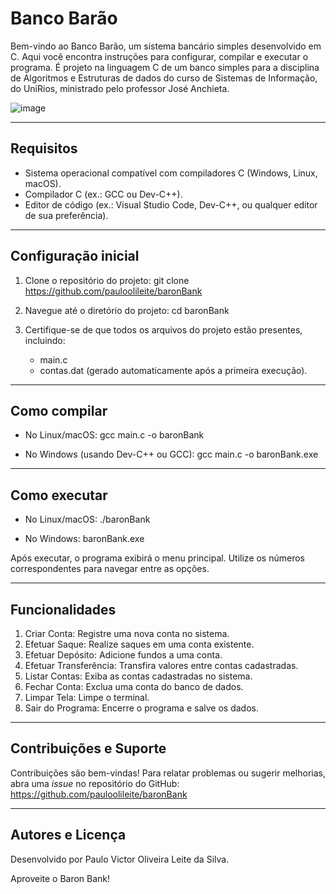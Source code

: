 Banco Barão
====================

Bem-vindo ao Banco Barão, um sistema bancário simples desenvolvido em C. Aqui você encontra instruções para configurar, compilar e executar o programa. É projeto na linguagem C de um banco simples para a disciplina de Algoritmos e Estruturas de dados do curso de Sistemas de Informação, do UniRios, ministrado pelo professor José Anchieta.


![image](https://github.com/user-attachments/assets/4f8624ab-f54a-44aa-8cd4-95adfe04eb20)


------------
Requisitos
------------
- Sistema operacional compatível com compiladores C (Windows, Linux, macOS).
- Compilador C (ex.: GCC ou Dev-C++).
- Editor de código (ex.: Visual Studio Code, Dev-C++, ou qualquer editor de sua preferência).

-------------------
Configuração inicial
-------------------
1. Clone o repositório do projeto:
   git clone https://github.com/pauloolileite/baronBank

2. Navegue até o diretório do projeto:
   cd baronBank

3. Certifique-se de que todos os arquivos do projeto estão presentes, incluindo:
   - main.c
   - contas.dat (gerado automaticamente após a primeira execução).

----------------
Como compilar
----------------
- No Linux/macOS:
  gcc main.c -o baronBank
  
- No Windows (usando Dev-C++ ou GCC):
  gcc main.c -o baronBank.exe

-----------------
Como executar
-----------------
- No Linux/macOS:
  ./baronBank

- No Windows:
  baronBank.exe

Após executar, o programa exibirá o menu principal. Utilize os números correspondentes para navegar entre as opções.

---------------
Funcionalidades
---------------
1. Criar Conta: Registre uma nova conta no sistema.
2. Efetuar Saque: Realize saques em uma conta existente.
3. Efetuar Depósito: Adicione fundos a uma conta.
4. Efetuar Transferência: Transfira valores entre contas cadastradas.
5. Listar Contas: Exiba as contas cadastradas no sistema.
6. Fechar Conta: Exclua uma conta do banco de dados.
7. Limpar Tela: Limpe o terminal.
8. Sair do Programa: Encerre o programa e salve os dados.

---------------------
Contribuições e Suporte
---------------------
Contribuições são bem-vindas! Para relatar problemas ou sugerir melhorias, abra uma *issue* no repositório do GitHub: 
https://github.com/pauloolileite/baronBank

-----------------------
Autores e Licença
-----------------------
Desenvolvido por Paulo Victor Oliveira Leite da Silva.

Aproveite o Baron Bank!
